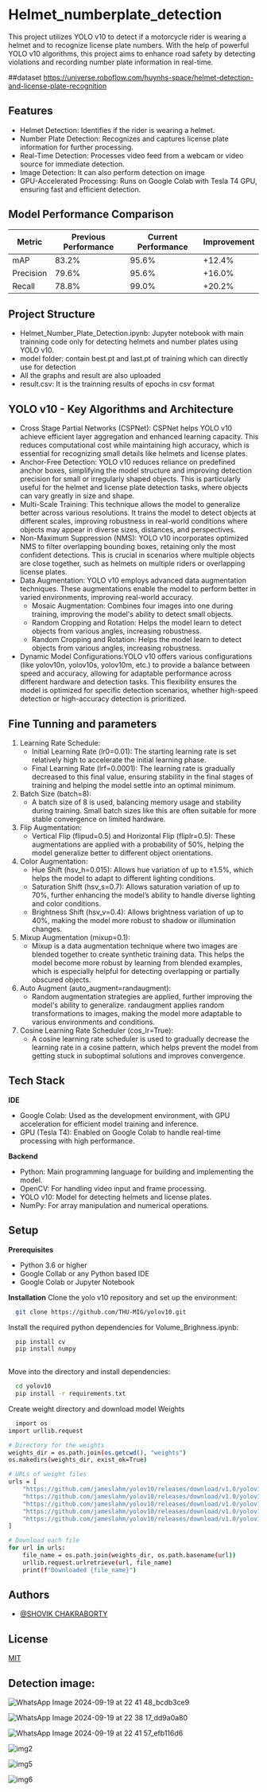 # Helmet_numberplate_detection

This project utilizes YOLO v10 to detect if a motorcycle rider is wearing a helmet and to recognize license plate numbers. With the help of powerful YOLO v10 algorithms, this project aims to enhance road safety by detecting violations and recording number plate information in real-time.

##dataset
https://universe.roboflow.com/huynhs-space/helmet-detection-and-license-plate-recognition

## Features

- Helmet Detection: Identifies if the rider is wearing a helmet.
- Number Plate Detection: Recognizes and captures license plate information for further processing.
- Real-Time Detection: Processes video feed from a webcam or video source for immediate detection.
- Image Detection: It can also perform detection on image
- GPU-Accelerated Processing: Runs on Google Colab with Tesla T4 GPU, ensuring fast and efficient detection.

## Model Performance Comparison

| Metric       | Previous Performance | Current Performance | Improvement |
|--------------|----------------------|---------------------|-------------|
| mAP          | 83.2%                | 95.6%              | +12.4%      |
| Precision    | 79.6%                | 95.6%              | +16.0%      |
| Recall       | 78.8%                | 99.0%              | +20.2%      |


## Project Structure
- Helmet_Number_Plate_Detection.ipynb: Jupyter notebook with main trainning  code only for detecting helmets and number plates using YOLO v10.
- model folder: contain best.pt and last.pt of training which can directly use for detection
- All the graphs and result are also uploaded
- result.csv: It is the trainning results of epochs in csv format

## YOLO v10 - Key Algorithms and Architecture
- Cross Stage Partial Networks (CSPNet): CSPNet helps YOLO v10 achieve efficient layer aggregation and enhanced learning capacity. This reduces computational cost while maintaining high accuracy, which is essential for recognizing small details like helmets and license plates.
- Anchor-Free Detection: YOLO v10 reduces reliance on predefined anchor boxes, simplifying the model structure and improving detection precision for small or irregularly shaped objects. This is particularly useful for the helmet and license plate detection tasks, where objects can vary greatly in size and shape.
- Multi-Scale Training: This technique allows the model to generalize better across various resolutions. It trains the model to detect objects at different scales, improving robustness in real-world conditions where objects may appear in diverse sizes, distances, and perspectives.
- Non-Maximum Suppression (NMS): YOLO v10 incorporates optimized NMS to filter overlapping bounding boxes, retaining only the most confident detections. This is crucial in scenarios where multiple objects are close together, such as helmets on multiple riders or overlapping license plates.
- Data Augmentation: YOLO v10 employs advanced data augmentation techniques. These augmentations enable the model to perform better in varied environments, improving real-world accuracy.
     - Mosaic Augmentation: Combines four images into one during training, improving the model's ability to detect small objects.
     - Random Cropping and Rotation: Helps the model learn to detect objects from various angles, increasing robustness.
     - Random Cropping and Rotation: Helps the model learn to detect objects from various angles, increasing robustness.
- Dynamic Model Configurations:YOLO v10 offers various configurations (like yolov10n, yolov10s, yolov10m, etc.) to provide a balance between speed and accuracy, allowing for adaptable performance across different hardware and detection tasks. This flexibility ensures the model is optimized for specific detection scenarios, whether high-speed detection or high-accuracy detection is prioritized.

## Fine Tunning and parameters
1) Learning Rate Schedule:
    - Initial Learning Rate (lr0=0.01): The starting learning rate is set relatively high to accelerate the initial learning phase.
    - Final Learning Rate (lrf=0.0001): The learning rate is gradually decreased to this final value, ensuring stability in the final stages of training and helping the model settle into an optimal minimum.
2) Batch Size (batch=8):
    - A batch size of 8 is used, balancing memory usage and stability during training. Small batch sizes like this are often suitable for more stable convergence on limited hardware.
3) Flip Augmentation:
    - Vertical Flip (flipud=0.5) and Horizontal Flip (fliplr=0.5): These augmentations are applied with a probability of 50%, helping the model generalize better to different object orientations.
4) Color Augmentation:
    - Hue Shift (hsv_h=0.015): Allows hue variation of up to ±1.5%, which helps the model to adapt to different lighting conditions.
    - Saturation Shift (hsv_s=0.7): Allows saturation variation of up to 70%, further enhancing the model’s ability to handle diverse lighting and color conditions.
    - Brightness Shift (hsv_v=0.4): Allows brightness variation of up to 40%, making the model more robust to shadow or illumination changes.
5) Mixup Augmentation (mixup=0.1):
    - Mixup is a data augmentation technique where two images are blended together to create synthetic training data. This helps the model become more robust by learning from blended examples, which is especially helpful for detecting 
      overlapping or partially obscured objects.
7) Auto Augment (auto_augment=randaugment):
    - Random augmentation strategies are applied, further improving the model's ability to generalize. randaugment applies random transformations to images, making the model more adaptable to various environments and conditions.
8) Cosine Learning Rate Scheduler (cos_lr=True):
    - A cosine learning rate scheduler is used to gradually decrease the learning rate in a cosine pattern, which helps prevent the model from getting stuck in suboptimal solutions and improves convergence.
   
## Tech Stack
**IDE**
- Google Colab: Used as the development environment, with GPU acceleration for efficient model training and inference.
- GPU (Tesla T4): Enabled on Google Colab to handle real-time processing with high performance.
  
**Backend**
- Python: Main programming language for building and implementing the model.
- OpenCV: For handling video input and frame processing.
- YOLO v10: Model for detecting helmets and license plates.
- NumPy: For array manipulation and numerical operations.

## Setup
**Prerequisites**
- Python 3.6 or higher
- Google Collab or any Python based IDE
- Google Colab or Jupyter Notebook
   
**Installation**
Clone the yolo v10 repository and set up the environment:
```bash
  git clone https://github.com/THU-MIG/yolov10.git

```
Install the required  python dependencies for Volume_Brighness.ipynb:  

```bash
  pip install cv
  pip install numpy
  
```
Move into the directory and install dependencies:

```bash
  cd yolov10
  pip install -r requirements.txt
```
Create weight directory and download model Weights

```bash
  import os
import urllib.request

# Directory for the weights
weights_dir = os.path.join(os.getcwd(), "weights")
os.makedirs(weights_dir, exist_ok=True)

# URLs of weight files
urls = [
    "https://github.com/jameslahm/yolov10/releases/download/v1.0/yolov10n.pt",
    "https://github.com/jameslahm/yolov10/releases/download/v1.0/yolov10s.pt",
    "https://github.com/jameslahm/yolov10/releases/download/v1.0/yolov10m.pt",
    "https://github.com/jameslahm/yolov10/releases/download/v1.0/yolov10b.pt",
    "https://github.com/jameslahm/yolov10/releases/download/v1.0/yolov10x.pt",
]

# Download each file
for url in urls:
    file_name = os.path.join(weights_dir, os.path.basename(url))
    urllib.request.urlretrieve(url, file_name)
    print(f"Downloaded {file_name}")

```

## Authors

- [@SHOVIK CHAKRABORTY](https://github.com/cshovik)


## License

[MIT](https://github.com/cshovik/Gesture-Based-Computer-Control?tab=MIT-1-ov-file#readme)

## Detection image:
![WhatsApp Image 2024-09-19 at 22 41 48_bcdb3ce9](https://github.com/user-attachments/assets/953b20b3-a513-4aab-9760-c73e493adbfb)

![WhatsApp Image 2024-09-19 at 22 38 17_dd9a0a80](https://github.com/user-attachments/assets/ea2b24c9-c7e1-48f1-8853-8385c6115cbf)

![WhatsApp Image 2024-09-19 at 22 41 57_efb116d6](https://github.com/user-attachments/assets/eb0590b4-8d6c-490e-aad3-99071a777a8b)

![img2](https://github.com/user-attachments/assets/97c2685f-8978-4f79-94fb-95087d6fdf02)

![img5](https://github.com/user-attachments/assets/433aee6a-2af7-481d-87dd-612fa5ed8eb4)

![img6](https://github.com/user-attachments/assets/963ad7bb-e56c-4eea-8fe4-cbd73574f884)




